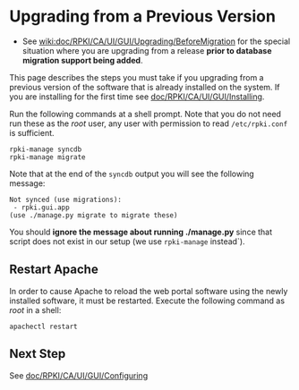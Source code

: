 # Upgrading from a Previous Version

  * See [wiki:doc/RPKI/CA/UI/GUI/Upgrading/BeforeMigration][1] for the special situation where you are upgrading from a release **prior to database migration support being added**. 

This page describes the steps you must take if you upgrading from a previous
version of the software that is already installed on the system. If you are
installing for the first time see [doc/RPKI/CA/UI/GUI/Installing][2].

Run the following commands at a shell prompt. Note that you do not need run
these as the _root_ user, any user with permission to read `/etc/rpki.conf` is
sufficient.

    rpki-manage syncdb
    rpki-manage migrate

Note that at the end of the `syncdb` output you will see the following
message:

    Not synced (use migrations):
     - rpki.gui.app
    (use ./manage.py migrate to migrate these)

You should **ignore the message about running ./manage.py** since that script
does not exist in our setup (we use `rpki-manage` instead`).

## Restart Apache

In order to cause Apache to reload the web portal software using the newly
installed software, it must be restarted. Execute the following command as
_root_ in a shell:

    apachectl restart

## Next Step

See [doc/RPKI/CA/UI/GUI/Configuring][3]

[1]: 31.RPKI.CA.UI.GUI.Upgrading.BeforeMigration.md
[2]: 29.RPKI.CA.UI.GUI.Installing.md
[3]: 32.RPKI.CA.UI.GUI.Configuring.md
